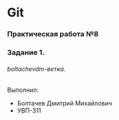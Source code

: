 # Git
### Практическая работа №8
### Задание 1.
###### boltachevdm-ветка. 

Выполнил:
* Болтачев Дмитрий Михайлович
* УВП-311
